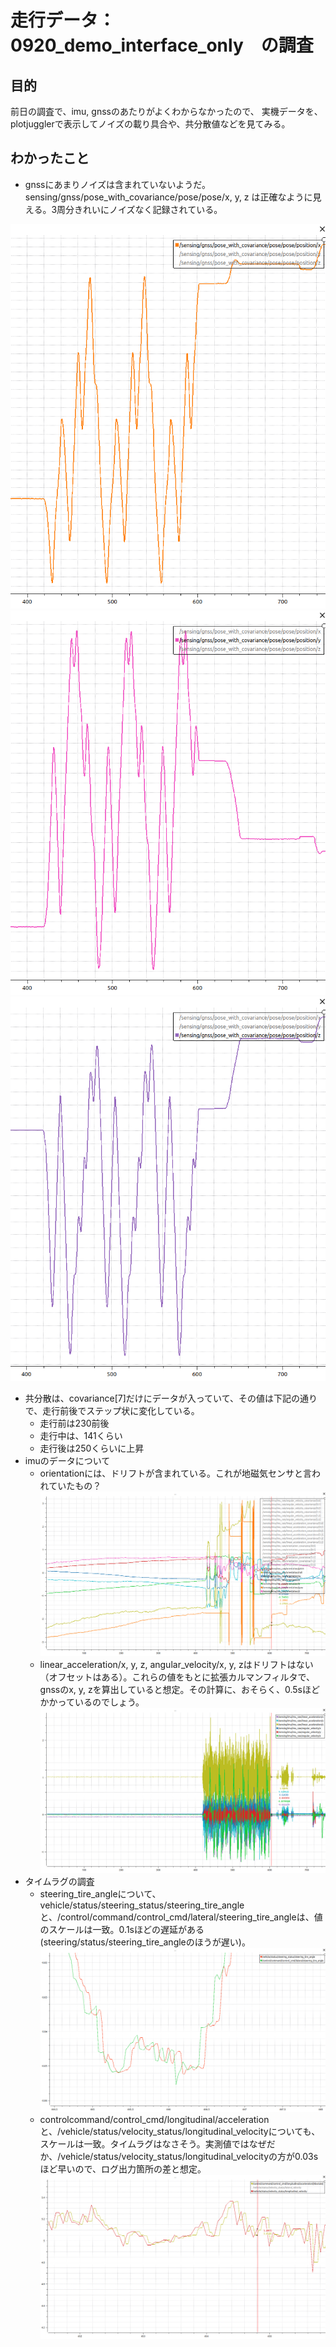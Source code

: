 # 走行データ：0920_demo_interface_only　の調査

## 目的
前日の調査で、imu, gnssのあたりがよくわからなかったので、
実機データを、plotjugglerで表示してノイズの載り具合や、共分散値などを見てみる。

## わかったこと
- gnssにあまりノイズは含まれていないようだ。sensing/gnss/pose_with_covariance/pose/pose/x, y, z は正確なように見える。3周分きれいにノイズなく記録されている。

![pose_x](png/positionx.png)
![pose_y](png/positiony.png)
![pose_z](png/positionz.png)

- 共分散は、covariance[7]だけにデータが入っていて、その値は下記の通りで、走行前後でステップ状に変化している。
  - 走行前は230前後
  - 走行中は、141くらい
  - 走行後は250くらいに上昇
- imuのデータについて
  - orientationには、ドリフトが含まれている。これが地磁気センサと言われていたもの？
![orientation](png/imu_orientation.png)
  - linear_acceleration/x, y, z, angular_velocity/x, y, zはドリフトはない（オフセットはある）。これらの値をもとに拡張カルマンフィルタで、gnssのx, y, zを算出していると想定。その計算に、おそらく、0.5sほどかかっているのでしょう。
![lenear_angular](png/imu_lenear_angular.png)
- タイムラグの調査
  - steering_tire_angleについて、vehicle/status/steering_status/steering_tire_angleと、/control/command/control_cmd/lateral/steering_tire_angleは、値のスケールは一致。0.1sほどの遅延がある(steering/status/steering_tire_angleのほうが遅い)。
![tire_angle](png/tire_angle.png)
  - controlcommand/control_cmd/longitudinal/accelerationと、/vehicle/status/velocity_status/longitudinal_velocityについても、スケールは一致。タイムラグはなさそう。実測値ではなぜだか、/vehicle/status/velocity_status/longitudinal_velocityの方が0.03sほど早いので、ログ出力箇所の差と想定。
![acceleration_velocity](png/acceleration_velocity.png)